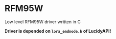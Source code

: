 # RFM95W
Low level RFM95W driver written in C

**Driver is depended on `lora_endnode.h` of LucidyAPI!**
